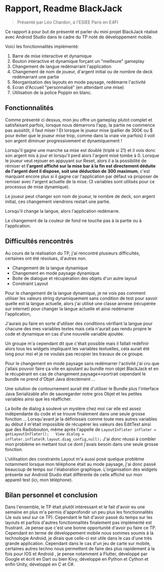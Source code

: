 # Rapport, Readme BlackJack

> Présenté par Léo Chardon, à l'ESIEE Paris en E4FI

Ce rapport à pour but de présenté et parler du mini projet BlackJack réalisé avec Android Studio dans le cadre du TP noté de développement mobile.

Voici les fonctionnalités implémenté:

 1.  Barre de mise interactive et dynamique
 2.  Bouton interactive et dynamique forçant un "meilleure" gameplay
 3. Changement de langue redémarrant l'application 
 4. Changement de nom de joueur, d'argent initial ou de nombre de deck redémarrant une partie 
 5. Réorganisation des layouts en mode paysage, redémarre l'activité
 6. Ecran d'Accueil "personnalisé" (en attendant une mise)
 7. Utilisation de la police Poppin en blanc. 
## Fonctionnalités

Comme présenté ci dessus, mon jeu offre un gameplay plutot complet et satisfaisant parfois, lorsque nous démarrons l'app, la partie ne commence pas aussitôt, il faut miser ! Et lorsque le joueur mise (pallier de 300€ ou $ pour éviter que le joueur mise trop, comme dans la vraie vie parfois) il voit son argent diminuer progressivement et dynamiquement !

Lorsqu'il gagne une manche sa mise est doublé (triplé si 21) et il vois donc son argent mis à jour et lorsqu'il perd alors l'argent misé tombe à 0.
Lorsque le joueur veut rejouer en appuyant sur Reset, alors il a la possibilité de rémiser et **l'argent affiché sur la mise bar à la fin est directement déduite de l'argent dont il dispose, soit une déduction de 300 maximum**, c'est marquant encore plus si il gagne car l'application par défaut va proposer de remiser avec l'argent actuelle de la mise. (3 variables sont utilisés pour ce processus de mise dynamique).

Le joueur peut changer son nom de joueur, le nombre de deck, son argent initial, ces changement viendrons restart une partie.

Lorsqu'il change la langue, alors l'application redémarre.

Le changement de la couleur de fond ne touche pas à la partie ou à l'application.

## Difficultés rencontrés

Au cours de la réalisation du TP, j'ai rencontré plusieurs difficultés, certaines ont été résolues, d'autres non.

 - Changement de la langue dynamique
 - Changement en mode paysage dynamique
 - Boite de dialogue et récupération des objets d'un autre layout
 - Constraint Layout

Pour le changement de la langue dynamique, je ne vois pas comment utiliser les valeurs string dynamiquement sans condition de test pour savoir quelle est la langue actuelle, alors j'ai utilisé une classe annexe (récupérée sur internet) pour changer la langue actuelle et ainsi redémarrer l'application,

J'aurais pu faire en sorte d'utiliser des conditions vérifiant la langue pour chacune des mes variables textes mais cela n'aurait pas rendu propre le code et dynamique en cas d'une nouvelle variable ajoutée.

Un groupe m'a cependant dit que c'était possible mais il fallait redéfinir alors tous les widgets impliquant les variables textuelles, cela aurait été long pour moi et je ne voulais pas recopier les travaux de ce groupe.

Pour le changement en mode paysage sans redémarrer l'activité j'ai cru que j'allais pouvoir faire ça vite en ajoutant au bundle mon objet BlackJack et en le récupérant en cas de changement paysage<->portrait cependant le bundle ne prend d'Objet Java directement ...

Une solution de contournement aurait été d'utiliser le Bundle plus l'interface Java Serializable afin de sauvegarder notre gros Objet et les petites variables ainsi que les réafficher.

La boîte de dialog à soulevé un mystère chez moi car elle est assez indépendante du code et se trouve finalement dans une seule grosse fonction ... Lorsqu'avant je la définissais comme toute mes autres variables au début il m'était impossible de récupérer les valeurs des EditText ainsi que des Radiobouton, même après l'appelle de `LayoutInflater inflater = getLayoutInflater();  
View dialog = inflater.inflate(R.layout.diag_config,null);`
J'ai donc réussi à combler mon problème en mettant tout ce dont j'avais besoin dans une seule grosse fonction.

L'utilisation des constraints Layout m'a aussi posé quelque problème notamment lorsque mon téléphone était au mode paysage, j'ai donc passé beaucoup de temps sur l'élaboration graphique. L'organisation des widgets présente sur Android Studio était différente de celle affiché sur mon appareil test (ici, mon téléphone).

## Bilan personnel et conclusion

Dans l'ensemble, le TP était plutôt intéressant et le fait d'avoir eu une semaine en plus m'a permis d'approfondir un peu plus les fonctionnalités (Je suis seul sur ce TP). Cependant le fait d'avoir passé du temps sur les layouts et parfois d'autres fonctionnalités finalement pas implémenté est frustrant. 
Je pense que c'est une bonne opportunité d'avoir pu faire ce TP. Cependant en terme de développement mobile nous sommes soumis à la technologie Android, je dirais que celle-ci est utile dans le cas d'une très grande application. Cependant dans le cas d'un jeu de carte sur mobile, certaines autres techno nous permettent de faire des plus rapidement à la fois pour IOS et Android , je pense notamment à Flutter, développé par Google et écrit en Dart ou bien Kivy, développé en Python et Cython et enfin Unity, développé en C et C#.

